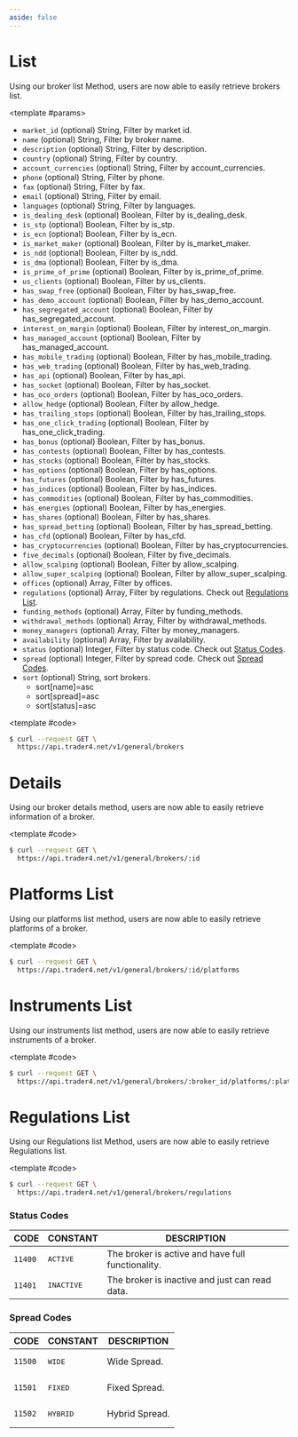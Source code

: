 ```yaml
---
aside: false
---
```


<!--@include: ../partials/libraries.md-->

<CodeBox lang="Restful" method="GET" endpoint="/v1/general/brokers">

# List

Using our broker list Method, users are now able to easily retrieve brokers list.

<!--@include: /partials/authorization.md-->

<template #params>

- `market_id` (optional) <span>String</span>, Filter by market id.
- `name` (optional) <span>String</span>, Filter by broker name.
- `description` (optional) <span>String</span>, Filter by description.
- `country` (optional) <span>String</span>, Filter by country.
- `account_currencies` (optional) <span>String</span>, Filter by account_currencies.
- `phone` (optional) <span>String</span>, Filter by phone.
- `fax` (optional) <span>String</span>, Filter by fax.
- `email` (optional) <span>String</span>, Filter by email.
- `languages` (optional) <span>String</span>, Filter by languages.
- `is_dealing_desk` (optional) <span>Boolean</span>, Filter by is_dealing_desk.
- `is_stp` (optional) <span>Boolean</span>, Filter by is_stp.
- `is_ecn` (optional) <span>Boolean</span>, Filter by is_ecn.
- `is_market_maker` (optional) <span>Boolean</span>, Filter by is_market_maker.
- `is_ndd` (optional) <span>Boolean</span>, Filter by is_ndd.
- `is_dma` (optional) <span>Boolean</span>, Filter by is_dma.
- `is_prime_of_prime` (optional) <span>Boolean</span>, Filter by is_prime_of_prime.
- `us_clients` (optional) <span>Boolean</span>, Filter by us_clients.
- `has_swap_free` (optional) <span>Boolean</span>, Filter by has_swap_free.
- `has_demo_account` (optional) <span>Boolean</span>, Filter by has_demo_account.
- `has_segregated_account` (optional) <span>Boolean</span>, Filter by has_segregated_account.
- `interest_on_margin` (optional) <span>Boolean</span>, Filter by interest_on_margin.
- `has_managed_account` (optional) <span>Boolean</span>, Filter by has_managed_account.
- `has_mobile_trading` (optional) <span>Boolean</span>, Filter by has_mobile_trading.
- `has_web_trading` (optional) <span>Boolean</span>, Filter by has_web_trading.
- `has_api` (optional) <span>Boolean</span>, Filter by has_api.
- `has_socket` (optional) <span>Boolean</span>, Filter by has_socket.
- `has_oco_orders` (optional) <span>Boolean</span>, Filter by has_oco_orders.
- `allow_hedge` (optional) <span>Boolean</span>, Filter by allow_hedge.
- `has_trailing_stops` (optional) <span>Boolean</span>, Filter by has_trailing_stops.
- `has_one_click_trading` (optional) <span>Boolean</span>, Filter by has_one_click_trading.
- `has_bonus` (optional) <span>Boolean</span>, Filter by has_bonus.
- `has_contests` (optional) <span>Boolean</span>, Filter by has_contests.
- `has_stocks` (optional) <span>Boolean</span>, Filter by has_stocks.
- `has_options` (optional) <span>Boolean</span>, Filter by has_options.
- `has_futures` (optional) <span>Boolean</span>, Filter by has_futures.
- `has_indices` (optional) <span>Boolean</span>, Filter by has_indices.
- `has_commodities` (optional) <span>Boolean</span>, Filter by has_commodities.
- `has_energies` (optional) <span>Boolean</span>, Filter by has_energies.
- `has_shares` (optional) <span>Boolean</span>, Filter by has_shares.
- `has_spread_betting` (optional) <span>Boolean</span>, Filter by has_spread_betting.
- `has_cfd` (optional) <span>Boolean</span>, Filter by has_cfd.
- `has_cryptocurrencies` (optional) <span>Boolean</span>, Filter by has_cryptocurrencies.
- `five_decimals` (optional) <span>Boolean</span>, Filter by five_decimals.
- `allow_scalping` (optional) <span>Boolean</span>, Filter by allow_scalping.
- `allow_super_scalping` (optional) <span>Boolean</span>, Filter by allow_super_scalping.
- `offices` (optional) <span>Array</span>, Filter by offices.
- `regulations` (optional) <span>Array</span>, Filter by regulations. Check out [Regulations List](#regulations-list).
- `funding_methods` (optional) <span>Array</span>, Filter by funding_methods.
- `withdrawal_methods` (optional) <span>Array</span>, Filter by withdrawal_methods.
- `money_managers` (optional) <span>Array</span>, Filter by money_managers.
- `availability` (optional) <span>Array</span>, Filter by availability.
- `status` (optional) <span>Integer</span>, Filter by status code. Check out [Status Codes](#status-codes).
- `spread` (optional) <span>Integer</span>, Filter by spread code. Check out [Spread Codes](#spread-codes).
- `sort` (optional) <span>String</span>, sort brokers.
    - sort[name]=asc
    - sort[spread]=asc
    - sort[status]=asc

</template>

<template #code>

```bash
$ curl --request GET \
  https://api.trader4.net/v1/general/brokers
```

</template>

</CodeBox>

<Response jfile="v1/broker/list" >
<template #result>

- `id` <span>String</span> ID of broker.
- `market_id` <span>String</span>, market id.
- `name` <span>String</span> Name of broker.
- `logo` <span>String</span> logo.
- `website` <span>String</span> website.
- `description` <span>String</span>, description.
- `is_dealing_desk` <span>Boolean</span>, is dealing desk.
- `is_stp` <span>Boolean</span>, is stp.
- `is_ecn` <span>Boolean</span>, is ecn.
- `is_market_maker` <span>Boolean</span>, is market maker.
- `is_ndd` <span>Boolean</span>, is ndd.
- `is_dma` <span>Boolean</span>, is dma.
- `is_prime_of_prime` <span>Boolean</span>, is prime of prime.
- `has_swap_free` <span>Boolean</span>, has swap free.
- `has_demo_account` <span>Boolean</span>, has demo account.
- `has_mobile_trading` <span>Boolean</span>, has mobile trading.
- `has_web_trading` <span>Boolean</span>, has web trading.
- `status` <span>Integer</span>, status code. Check out [Status Codes](#status-codes).

</template>
</Response>


<CodeBox lang="Restful" method="GET" endpoint="/v1/general/brokers/:id">

# Details

Using our broker details method, users are now able to easily retrieve information of a broker.

<!--@include: /partials/authorization.md-->

<template #code>

```bash
$ curl --request GET \
  https://api.trader4.net/v1/general/brokers/:id
```

</template>

</CodeBox>

<Response jfile="v1/broker/read" >
<template #result>

- `id` <span>String</span> ID of broker.
- `market_id` <span>String</span>, market id.
- `name` <span>String</span> Name of broker.
- `logo` <span>String</span> logo.
- `website` <span>String</span> website.
- `description` <span>String</span>, description.
- `country` <span>String</span>, countries separated by comma. Check out [ISO 3166-1 Alpha-3](https://www.iso.org/iso-3166-country-codes.html).
- `account_currencies` <span>String</span>, currencies separated by comma. Check out [ISO 4217](https://www.iso.org/iso-4217-currency-codes.html).
- `phone` <span>String</span>, phone.
- `fax` <span>String</span>, fax.
- `email` <span>String</span>, email.
- `languages` <span>String</span>, languages. Check out [ISO 639-1](https://www.iso.org/iso-639-language-codes.html).
- `is_dealing_desk` <span>Boolean</span>, is dealing desk.
- `is_stp` <span>Boolean</span>, is stp.
- `is_ecn` <span>Boolean</span>, is ecn.
- `is_market_maker` <span>Boolean</span>, is market maker.
- `is_ndd` <span>Boolean</span>, is ndd.
- `is_dma` <span>Boolean</span>, is dma.
- `is_prime_of_prime` <span>Boolean</span>, is prime of prime.
- `us_clients` <span>Boolean</span>, us clients.
- `has_swap_free` <span>Boolean</span>, has swap free.
- `has_demo_account` <span>Boolean</span>, has demo account.
- `has_segregated_account` <span>Boolean</span>, has segregated account.
- `interest_on_margin` <span>Boolean</span>, interest on margin.
- `has_managed_account` <span>Boolean</span>, has managed account.
- `has_mobile_trading` <span>Boolean</span>, has mobile trading.
- `has_web_trading` <span>Boolean</span>, has web trading.
- `has_api` <span>Boolean</span>, has api.
- `has_socket` <span>Boolean</span>, has socket.
- `has_oco_orders` <span>Boolean</span>, has oco orders.
- `allow_hedge` <span>Boolean</span>, allow hedge.
- `has_trailing_stops` <span>Boolean</span>, has trailing stops.
- `has_one_click_trading` <span>Boolean</span>, has one click trading.
- `has_bonus` <span>Boolean</span>, has bonus.
- `has_contests` <span>Boolean</span>, has contests.
- `has_stocks` <span>Boolean</span>, has stocks.
- `has_options` <span>Boolean</span>, has options.
- `has_futures` <span>Boolean</span>, has futures.
- `has_indices` <span>Boolean</span>, has indices.
- `has_commodities` <span>Boolean</span>, has commodities.
- `has_energies` <span>Boolean</span>, has energies.
- `has_shares` <span>Boolean</span>, has shares.
- `has_spread_betting` <span>Boolean</span>, has spread betting.
- `has_cfd` <span>Boolean</span>, has cfd.
- `has_cryptocurrencies` <span>Boolean</span>, has cryptocurrencies.
- `five_decimals` <span>Boolean</span>, five decimals.
- `allow_scalping` <span>Boolean</span>, allow scalping.
- `allow_super_scalping` <span>Boolean</span>, allow super scalping.
- `offices` <span>Array of JSON Objects</span>, offices.
  - `country` <span>String</span>, country of office. Check out [ISO 3166-1 Alpha-3](https://www.iso.org/iso-3166-country-codes.html).
  - `city` <span>String</span>, city of office.
  - `address` <span>String</span>, address of office.
  - `phones` <span>Array of Strings</span>, phone numbers of office.
- `regulations` <span>Array of JSON Objects</span>, regulations.
  - `name` <span>String</span>, name of regulation. Check out [Regulations List](#regulations-list).
  - `registered_company` <span>String</span>, name of registered company.
  - `registered_office` <span>String</span>, address of registered office.
  - `license` <span>String</span>, license number of company.
  - `company_registered_number` <span>String</span>, registration number of company.
  - `description` <span>String</span>, description.
- `funding_methods` <span>Array of JSON Objects</span>, funding methods.
  - `currency` <span>String</span>, currency. Check out [ISO 4217](https://www.iso.org/iso-4217-currency-codes.html).
  - `fee` <span>JSON Object</span>, funding method fee.
    - `deposit` <span>Float</span>, deposit fee amount.
    - `calculation_mode` <span>String</span>, unit of fee.
  - `processing_time` <span>JSON Object</span>, funding method processing time.
    - `deposit` <span>Integer</span>, deposit processing time.
    - `calculation_mode` <span>String</span>, unit of processing time.
  - `limitations` <span>JSON Object</span>, funding method limitations.
    - `deposit` <span>JSON Object</span>, deposit limitations.
      - `min` <span>Integer</span>, minimum deposit limitation.
      - `max` <span>Integer</span>, maximum deposit limitation.
      - `calculation_mode` <span>String</span>, unit of deposit limitation.
- `withdrawal_methods` <span>Array of JSON Objects</span>, withdrawal methods.
  - `currency` <span>String</span>, currency. Check out [ISO 4217](https://www.iso.org/iso-4217-currency-codes.html).
  - `fee` <span>JSON Object</span>, withdrawal method fee.
    - `withdrawal` <span>Float</span>, withdrawal fee amount.
    - `calculation_mode` <span>String</span>, unit of fee.
  - `processing_time` <span>JSON Object</span>, withdrawal method processing time.
    - `withdrawal` <span>Integer</span>, withdrawal processing time.
    - `calculation_mode` <span>String</span>, unit of processing time.
  - `limitations` <span>JSON Object</span>, withdrawal method limitation.
    - `withdrawal` <span>JSON Object</span>, withdrawal limitations.
      - `min` <span>Integer</span>, minimum withdrawal limitation.
      - `max` <span>Integer</span>, maximum withdrawal limitation.
      - `calculation_mode` <span>String</span>, unit of withdrawal limitation.
- `money_managers` <span>Array of JSON Objects</span>, money managers.
  - `name` <span>String</span>, name of money manager.
  - `description` <span>String</span>, description of money manager.
- `availability` <span>Array of JSON Objects</span>, availability.
  - `name` <span>String</span>, name of contact platform.
  - `numbers` <span>Array of Strings</span>, phone numbers of contact method.
- `status` <span>Integer</span>, status code. Check out [Status Codes](#status-codes).
- `spread` <span>Integer</span>, spread code. Check out [Spread Codes](#spread-codes).
- `platforms` <span>Array of JSON Objects</span>, platforms of broker. Check out [Platforms List](https://next-docs.trader4.net/en/api/general/platform?lang=restful&pos=0#list).

</template>
</Response>

<CodeBox lang="Restful" method="GET" endpoint="/v1/general/brokers/:id/platforms">

# Platforms List

Using our platforms list method, users are now able to easily retrieve platforms of a broker.

<!--@include: /partials/authorization.md-->

<template #code>

```bash
$ curl --request GET \
  https://api.trader4.net/v1/general/brokers/:id/platforms
```

</template>

</CodeBox>

<Response jfile="v1/platform/list" >
<template #result>

- `id` <span>String</span> ID of Platform .
- `title` <span>String</span> title of Platform .
- `slug` <span>String</span> slug of Platform .
- `icon` <span>String</span> icon of Platform .
- `cover` <span>String</span> cover of Platform .
- `title` <span>String</span> title of Platform .
- `description` <span>String</span> description of Platform .
- `content` <span>String</span> content of Platform .
- `url` <span>String</span> url of Platform .
- `email` <span>String</span> email  .
- `privacy_policy` <span>String</span> privacy_policy  .
- `terms_of_use` <span>String</span> terms_of_use  .
- `address` <span>String</span> address  .
- `permissions` <span>String</span> permissions  .
- `oss` <span>String</span> oss  .
- `status` <span>Integer</span> status  .


</template>
</Response>

<CodeBox lang="Restful" method="GET" endpoint="/v1/general/brokers/:broker_id/platforms/
:platfrom_id/instruments">

# Instruments List

Using our instruments list method, users are now able to easily retrieve instruments of a broker.

<!--@include: /partials/authorization.md-->

<template #code>

```bash
$ curl --request GET \
  https://api.trader4.net/v1/general/brokers/:broker_id/platforms/:platfrom_id/instruments
```

</template>

</CodeBox>

<Response jfile="v1/instrument/list" >
<template #result>

- `id` <span>String</span> ID of Instruments .
- `name` <span>String</span> name of Instruments .
- `slug` <span>String</span> slug.
- `logo` <span>String</span> logo of Instruments.
- `description` <span>String</span> description of Instruments .
- `sector` <span>Integer</span> sector.
- `industry` <span>Integer</span> industry.
- `digits` <span>Integer</span> digits.
- `contract_size` <span>Integer</span> contract_size.
- `spread` <span>Integer</span> spread.
- `stops_level` <span>Integer</span> stops_level.
- `margin_currency` <span>String</span> margin_currency.
- `profit_currency` <span>String</span> profit_currency.
- `calculation_mode` <span>Integer</span> calculation_mode.
- `tick_size` <span>String</span> tick_size.
- `tick_value` <span>Integer</span> tick_value.
- `chart_mode` <span>Integer</span> chart_mode.
- `margin_rate` <span>Array of JSON Objects</span>, margin_rate.
  - `market_buy` <span>Array of JSON Objects</span>, margin_rate.
    - `initial` <span>Integer</span> initial.
    - `maintenance` <span>Integer</span> maintenance.
  - `market_sell` <span>Array of JSON Objects</span>, margin_rate.
    - `initial` <span>Integer</span> initial.
    - `maintenance` <span>Integer</span> maintenance.
  - `buy_limit` <span>Array of JSON Objects</span>, margin_rate.
    - `initial` <span>Integer</span> initial.
    - `maintenance` <span>Integer</span> maintenance.
  - `sell_limit` <span>Array of JSON Objects</span>, margin_rate.
    - `initial` <span>Integer</span> initial.
    - `maintenance` <span>Integer</span> maintenance.
  - `buy_stop` <span>Array of JSON Objects</span>, margin_rate.
    - `initial` <span>Integer</span> initial.
    - `maintenance` <span>Integer</span> maintenance.
  - `sell_stop` <span>Array of JSON Objects</span>, margin_rate.
    - `initial` <span>Integer</span> initial.
    - `maintenance` <span>Integer</span> maintenance. 
  - `buy_stop_limit` <span>Array of JSON Objects</span>, margin_rate.
    - `initial` <span>Integer</span> initial.
    - `maintenance` <span>Integer</span> maintenance.
  - `sell_stop_limit` <span>Array of JSON Objects</span>, margin_rate.
    - `initial` <span>Integer</span> initial.
    - `maintenance` <span>Integer</span> maintenance.
- `trade_mode` <span>Integer</span> trade_mode.
- `execution_mode` <span>Integer</span> execution_mode.
- `filling_mode` <span>Integer</span> filling_mode.
- `expiration_mode` <span>Integer</span> expiration_mode.
- `order_mode` <span>Integer</span> order_mode.
- `swap_mode` <span>Integer</span> swap_mode.
- `minimal_volume` <span>Float</span> minimal_volume.
- `maximal_volume` <span>Float</span> maximal_volume.
- `volume_step` <span>Float</span> volume_step.
- `swap_long` <span>Float</span> swap_long.
- `swap_short` <span>Float</span> swap_short.
- `swap_rate` <span>Array of JSON Objects</span>, swap_rate.
  - `day` <span>String</span> day.
  - `rate` <span>Integer</span> rate.
- `sessions` <span>Array of JSON Objects</span>, swap_rate.
  - `day` <span>String</span> day.
  - `quote_start` <span>String</span> quote_start.
  - `quote_end` <span>String</span> quote_end.
  - `trade_start` <span>String</span> trade_start.
  - `trade_end` <span>String</span> trade_end.
- `max_leverage` <span>Integer</span> max_leverage.
- `min_lot_size` <span>String</span> min_lot_size.
- `max_lot_size` <span>String</span> max_lot_size.
- `commission` <span>String</span> commission.
- `commission_calculation_mode` <span>String</span> commission_calculation_mode.
- `status` <span>Integer</span> status.


</template>
</Response>

<CodeBox lang="Restful" method="GET" endpoint="/v1/general/brokers/regulations">

# Regulations List

Using our Regulations list Method, users are now able to easily retrieve Regulations list.

<!--@include: /partials/authorization.md-->

<template #code>

```bash
$ curl --request GET \
  https://api.trader4.net/v1/general/brokers/regulations
```

</template>

</CodeBox>

<Response jfile="v1/broker/regulations" >
<template #result>

</template>
</Response>


### Status Codes
| CODE               | CONSTANT            | DESCRIPTION                                       |
|--------------------|---------------------|---------------------------------------------------|
| <code>11400</code> | <pre>ACTIVE</pre>   | The broker is active and have full functionality. |
| <code>11401</code> | <pre>INACTIVE</pre> | The broker is inactive and just can read data.    |

### Spread Codes
| CODE               | CONSTANT            | DESCRIPTION                                       |
|--------------------|---------------------|---------------------------------------------------|
| <code>11500</code> | <pre>WIDE</pre>     | Wide Spread.                                      |
| <code>11501</code> | <pre>FIXED</pre>    | Fixed Spread.                                     |
| <code>11502</code> | <pre>HYBRID</pre>   | Hybrid Spread.                                    |
